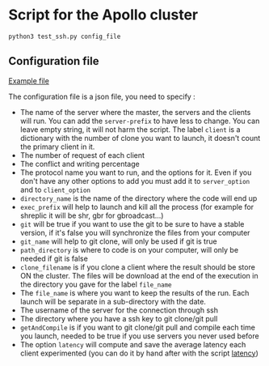 # Script for the Apollo cluster

    python3 test_ssh.py config_file

## Configuration file
[Example file](config_template.json)

The configuration file is a json file, you need to specify :
- The name of the server where the master, the servers and the clients will run. You can add the `server-prefix` to have less to change. You can leave empty string, it will not harm the script. The label `client` is a dictionary with the number of clone you want to launch, it doesn't count the primary client in it.
- The number of request of each client
- The conflict and writing percentage
- The protocol name you want to run, and the options for it. Even if you don't have any other options to add you must add it to `server_option` and to `client_option`
- `directory_name` is the name of the directory where the code will end up
- `exec_prefix` will help to launch and kill all the process (for example for shreplic it will be shr, gbr for gbroadcast...)
- `git` will be true if you want to use the git to be sure to have a stable version, if it's false you will synchronize the files from your computer
- `git_name` will help to git clone, will only be used if git is true
- `path_directory` is where to code is on your computer, will only be needed if git is false
- `clone_filename` is if you clone a client where the result should be store ON the cluster. The files will be download at the end of the execution in the directory you gave for the label `file_name`
- The `file_name` is where you want to keep the results of the run. Each launch will be separate in a sub-directory with the date.
- The username of the server for the connection through ssh
- The directory where you have a ssh key to git clone/git pull
- `getAndCompile` is if you want to git clone/git pull and compile each time you launch, needed to be true if you use servers you never used before
- The option `latency` will compute and save the average latency each client experimented (you can do it by hand after with the script [latency](latency.py))
